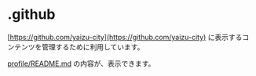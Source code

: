 # .github 

[https://github.com/yaizu-city](https://github.com/yaizu-city)  に表示するコンテンツを管理するために利用しています。

[profile/README.md](https://github.com/yaizu-city/.github/blob/main/profile/README.md) の内容が、表示できます。

